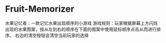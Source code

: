 # Fruit-Memorizer
水果记忆者：一款记忆水果出现顺序的小游戏
游戏规则：玩家根据屏幕上方闪烁出现的水果图案，按从左到右的顺序在下面的图案中使用鼠标顺序点击从而进行排序。
右边的清空按钮会清空当前玩家的选择
